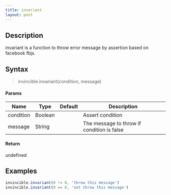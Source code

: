 ```yaml
---
title: invariant
layout: post
---
```


## Description

invariant is a function to throw error message by assertion based on facebook fbjs.

## Syntax

> invincible.invariant(condition, message)

#### Params

Name | Type | Default | Description
--- | --- | --- | ---
condition | Boolean | | Assert condition
message | String | |The message to throw if condition is false

#### Return

undefined

## Examples

``` js
invincible.invariant(0 != 0, 'throw this message')
invincible.invariant(0 == 0, 'not throw this message')
```
